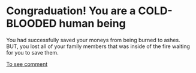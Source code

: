 # Congraduation! You are a COLD-BLOODED human being
You had successfully saved your moneys from being burned to ashes.  
BUT, you lost all of your family members that was inside of the fire waiting for you to save them.

[To see comment](mc.md)